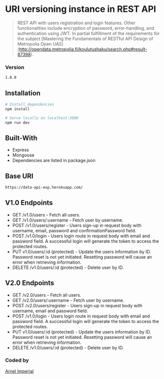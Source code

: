 # URI versioning instance in REST API

> REST API with users registration and login features. Other functionalities include encryption of password, error-handling, and authentication using JWT. In partial fulfillment of the requirements for the subject [Mastering the Fundamentals of RESTful API Design of Metropolia Open UAS] (http://opendata.metropolia.fi/koulutushaku/search.php#result-87398).

### Version
```bash 
1.0.0
```

## Installation

```bash 
# Install dependencies
npm install

# Serve locally on localhost:3000
npm run dev
```

## Built-With

- Express
- Mongoose
- Dependencies are listed in package.json


## Base URI

```bash
https://data-api-exp.herokuapp.com/

```

## V1.0 Endpoints
- GET /v1.0/users - Fetch all users.
- GET /v1.0/users/:username - Fetch user by username.
- POST /v1.0/users/register - Users sign-up in request body with username, email, password and  confirmationPassword field.
- POST /v1.0/login - Users login route in request body with email and password field. A successful login will generate the token to access the protected routes.
- PUT v1.0/users/:id (protected) - Update the users information by ID. Password reset is not yet initiated. Resetting password will cause an error when retrieving information.
- DELETE /v1.0/users/:id (protected) - Delete user by ID.

## V2.0 Endpoints 
- GET /v2.0/users - Fetch all users.
- GET /v2.0/users/:username - Fetch user by username.
- POST /v2.0/users/register - Users sign-up in request body with username, email and password field.
- POST /v1.0/login - Users login route in request body with email and password field. A successful login will generate the token to access the protected routes.
- PUT v1.0/users/:id (protected) - Update the users information by ID. Password reset is not yet initiated. Resetting password will cause an error when retrieving information.
- DELETE /v1.0/users/:id (protected) - Delete user by ID.


### Coded by

[Arnel Imperial](https://arnelimperial.bitbucket.io/)



